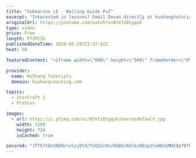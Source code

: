 ```yaml
---
title: "Submarine LE - Walling Guide PvZ"
excerpt: "Interested in lessons? Email Devon directly at hushangtutorials@outlook.com ------------------------------------------------------------------------------------------------------- Want to support HuShang Tutorials directly? Patreon is a website where you can contribute a monthly donation that will help"
originalUrl: https://youtube.com/watch?v=B7efzDtgquE
type: video
price: Free
length: PT2M23S
publishedDateTime: 2020-05-29T21:37:42Z
heat: 50

featuredContent: "<iframe width=\"800\" height=\"500\" frameborder=\"0\" src=\"https://www.youtube.com/embed/B7efzDtgquE\" allow=\"accelerometer; autoplay; encrypted-media; gyroscope; picture-in-picture\" allowfullscreen></iframe>"

provider:
  name: HuShang Tutorials
  domain: hushangcoaching.com

topics:
  - StarCraft 2
  - Protoss

images:
  - url: https://i.ytimg.com/vi/B7efzDtgquE/maxresdefault.jpg
    width: 1280
    height: 720
    isCached: true

secured: "JTTh7tQnVNENc+vSzjOtd/TnQIUx9n/8G8U/6DlecKOip1SxWBzbMHIdpf0TQ36LzftszxpOChlnZ8kI24jU07apOxY2i7iX4U+XSBEQym823BLTNl7Y9Li0KeHgq6SGUJcfLUJ6KTFOWouxBdtvqFN2LCqq5/okhzMwT3t555YmiDhD2aiG5l84zRPJLo3BWOqFJI2d+IgL35F8goHzfF0r4OIB3pLBiuYJHvrvT7qgpdiRb2Dr07ZWkSsFGq6P7CFUSbSHPHM9xXNFiK8n8wpElKi/jyQU2ReZmf79v172h1tmdYkMRrC0OSr+IH3RGNZElXxUkYomZ/P74gYb+2I9klMO4Ij54GmZiBkiNtM4etMp1fWjBaO0yhNsUbDPXVm0ggIHRouC9Yp5aRgGN/eQCWarKWZ44eAmVa5xvA0=;/dlIFHDk27VCrV0aptLXog=="
---
```


